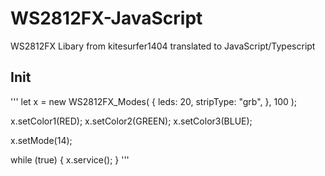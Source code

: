 # WS2812FX-JavaScript
WS2812FX Libary from kitesurfer1404 translated to JavaScript/Typescript

## Init

'''
let x = new WS2812FX_Modes(
	{
		leds: 20,
		stripType: "grb",
	},
	100
);

x.setColor1(RED);
x.setColor2(GREEN);
x.setColor3(BLUE);

x.setMode(14);

while (true) {
	x.service();
}
'''
